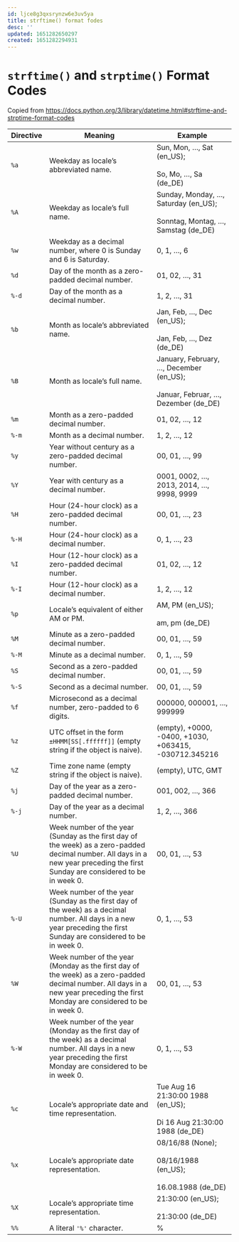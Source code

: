 ```yaml
---
id: ljce8g3qxsrynzw6e3uv5ya
title: strftime() format fodes
desc: ''
updated: 1651282650297
created: 1651282294931
---
```


# `strftime()` and `strptime()` Format Codes

Copied from https://docs.python.org/3/library/datetime.html#strftime-and-strptime-format-codes


| Directive | Meaning | Example |
| --- | --- | --- |
| `%a` | Weekday as locale’s abbreviated name. | Sun, Mon, …, Sat (en_US);<br><br>So, Mo, …, Sa (de_DE) |
| `%A` | Weekday as locale’s full name. | Sunday, Monday, …, Saturday (en_US);<br><br>Sonntag, Montag, …, Samstag (de_DE) |
| `%w` | Weekday as a decimal number, where 0 is Sunday and 6 is Saturday. | 0, 1, …, 6 |
| `%d` | Day of the month as a zero-padded decimal number. | 01, 02, …, 31 |
| `%-d` | Day of the month as a decimal number. | 1, 2, …, 31 |
| `%b` | Month as locale’s abbreviated name. | Jan, Feb, …, Dec (en_US);<br><br>Jan, Feb, …, Dez (de_DE) |
| `%B` | Month as locale’s full name. | January, February, …, December (en_US);<br><br>Januar, Februar, …, Dezember (de_DE) |
| `%m` | Month as a zero-padded decimal number. | 01, 02, …, 12 |
| `%-m` | Month as a decimal number. | 1, 2, …, 12 |
| `%y` | Year without century as a zero-padded decimal number. | 00, 01, …, 99 |
| `%Y` | Year with century as a decimal number. | 0001, 0002, …, 2013, 2014, …, 9998, 9999 |
| `%H` | Hour (24-hour clock) as a zero-padded decimal number. | 00, 01, …, 23 |
| `%-H` | Hour (24-hour clock) as a decimal number. | 0, 1, …, 23 |
| `%I` | Hour (12-hour clock) as a zero-padded decimal number. | 01, 02, …, 12 |
| `%-I` | Hour (12-hour clock) as a decimal number. | 1, 2, …, 12 |
| `%p` | Locale’s equivalent of either AM or PM. | AM, PM (en_US);<br><br>am, pm (de_DE) |
| `%M` | Minute as a zero-padded decimal number. | 00, 01, …, 59 |
| `%-M` | Minute as a decimal number. | 0, 1, …, 59 |
| `%S` | Second as a zero-padded decimal number. | 00, 01, …, 59 |
| `%-S` | Second as a decimal number. | 00, 01, …, 59 |
| `%f` | Microsecond as a decimal number, zero-padded to 6 digits. | 000000, 000001, …, 999999 |
| `%z` | UTC offset in the form `±HHMM[SS[.ffffff]]` (empty string if the object is naive). | (empty), +0000, -0400, +1030, +063415, -030712.345216 |
| `%Z` | Time zone name (empty string if the object is naive). | (empty), UTC, GMT |
| `%j` | Day of the year as a zero-padded decimal number. | 001, 002, …, 366 |
| `%-j` | Day of the year as a decimal number. | 1, 2, …, 366 |
| `%U` | Week number of the year (Sunday as the first day of the week) as a zero-padded decimal number. All days in a new year preceding the first Sunday are considered to be in week 0. | 00, 01, …, 53 |
| `%-U` | Week number of the year (Sunday as the first day of the week) as a decimal number. All days in a new year preceding the first Sunday are considered to be in week 0. | 0, 1, …, 53 |
| `%W` | Week number of the year (Monday as the first day of the week) as a zero-padded decimal number. All days in a new year preceding the first Monday are considered to be in week 0. | 00, 01, …, 53 |
| `%-W` | Week number of the year (Monday as the first day of the week) as a decimal number. All days in a new year preceding the first Monday are considered to be in week 0. | 0, 1, …, 53 |
| `%c` | Locale’s appropriate date and time representation. | Tue Aug 16 21:30:00 1988 (en_US);<br><br>Di 16 Aug 21:30:00 1988 (de_DE) |
| `%x` | Locale’s appropriate date representation. | 08/16/88 (None);<br><br>08/16/1988 (en_US);<br><br>16.08.1988 (de_DE) |
| `%X` | Locale’s appropriate time representation. | 21:30:00 (en_US);<br><br>21:30:00 (de_DE) |
| `%%` | A literal `'%'` character. | %   |
